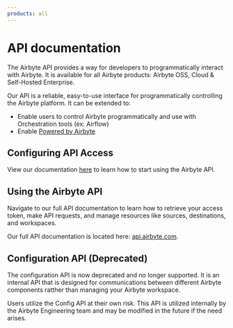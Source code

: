 ```yaml
---
products: all
---
```


# API documentation

The Airbyte API provides a way for developers to programmatically interact with Airbyte. It is available for all Airbyte products: Airbyte OSS, Cloud & Self-Hosted Enterprise. 

Our API is a reliable, easy-to-use interface for programmatically controlling the Airbyte platform. It can be extended to: 

- Enable users to control Airbyte programmatically and use with Orchestration tools (ex: Airflow)
- Enable [Powered by Airbyte](https://reference.airbyte.com/reference/powered-by-airbyte)

## Configuring API Access

View our documentation [here](./using-airbyte/configuring-api-access.md) to learn how to start using the Airbyte API.             

## Using the Airbyte API
Navigate to our full API documentation to learn how to retrieve your access token, make API requests, and manage resources like sources, destinations, and workspaces. 

Our full API documentation is located here: [api.airbyte.com](https://reference.airbyte.com/reference/getting-started).

## Configuration API (Deprecated)
The configuration API is now deprecated and no longer supported. It is an internal API that is designed for communications between different Airbyte components ratther than managing your Airbyte workspace.

Users utilize the Config API at their own risk. This API is utilized internally by the Airbyte Engineering team and may be modified in the future if the need arises. 